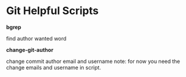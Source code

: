 # Git Helpful Scripts

**bgrep**

find author wanted word

**change-git-author**

change commit author email and username
note: for now you need the change emails and username in script.
